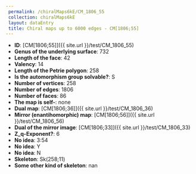 ```yaml
--- 
 permalink: /chiralMaps6kE/CM_1806_55 
 collection: chiralMaps6kE
 layout: dataEntry
 title: Chiral maps up to 6000 edges - CM[1806;55]
---
```


- **ID**: [CM[1806;55]]({{ site.url }}/test/CM_1806_55)
- **Genus of the underlying surface**: 732
- **Length of the face**: 42
- **Valency**: 14
- **Length of the Petrie polygon**: 258
- **Is the automorphism group solvable?**: S
- **Number of vertices**: 258
- **Number of edges**: 1806
- **Number of faces**: 86
- **The map is self-**: none
- **Dual map**: [CM[1806;36]]({{ site.url }}/test/CM_1806_36)
- **Mirror (enantihomorphic) map**: [CM[1806;56]]({{ site.url }}/test/CM_1806_56)
- **Dual of the mirror image**: [CM[1806;33]]({{ site.url }}/test/CM_1806_33)
- **Z_q-Exponent?**: 6
- **No idea**:  3:54
- **No idea**: Y
- **No idea**: N
- **Skeleton**: Sk(258;11)
- **Some other kind of skeleton**: nan
